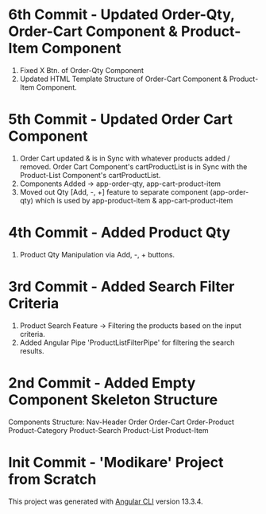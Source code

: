 # 6th Commit - Updated Order-Qty, Order-Cart Component & Product-Item Component
1. Fixed X Btn. of Order-Qty Component
2. Updated HTML Template Structure of Order-Cart Component & Product-Item Component.

# 5th Commit - Updated Order Cart Component
1. Order Cart updated & is in Sync with whatever products added / removed. 
   Order Cart Component's cartProductList is in Sync with the Product-List Component's cartProductList.
2. Components Added -> app-order-qty, app-cart-product-item
3. Moved out Qty [Add, -, +] feature to separate component (app-order-qty)
   which is used by app-product-item & app-cart-product-item

# 4th Commit - Added Product Qty
1. Product Qty Manipulation via Add, -, + buttons.

# 3rd Commit - Added Search Filter Criteria
1. Product Search Feature -> Filtering the products based on the input criteria.
2. Added Angular Pipe 'ProductListFilterPipe' for filtering the search results.


# 2nd Commit - Added Empty Component Skeleton Structure
Components Structure:
Nav-Header
Order
    Order-Cart
    Order-Product
        Product-Category
        Product-Search
            Product-List
                Product-Item 

# Init Commit - 'Modikare' Project from Scratch

This project was generated with [Angular CLI](https://github.com/angular/angular-cli) version 13.3.4.
